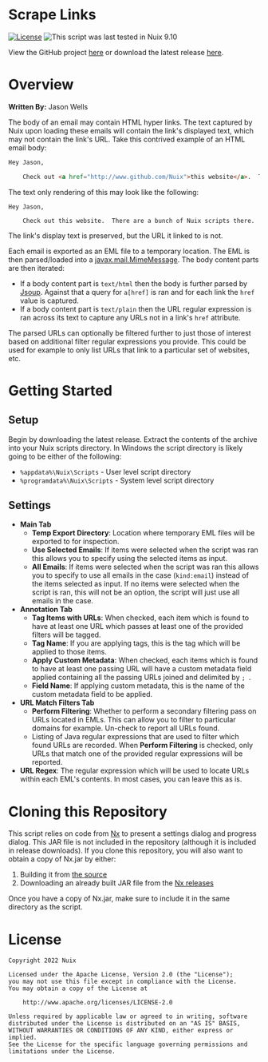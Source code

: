 
Scrape Links
============

[![License](https://img.shields.io/badge/License-Apache%202.0-blue.svg)](http://www.apache.org/licenses/LICENSE-2.0) ![This script was last tested in Nuix 9.10](https://img.shields.io/badge/Script%20Tested%20in%20Nuix-9.10-green.svg)

View the GitHub project [here](https://github.com/Nuix/Scrape-Links) or download the latest release [here](https://github.com/Nuix/Scrape-Links/releases).

# Overview

**Written By:** Jason Wells

The body of an email may contain HTML hyper links.  The text captured by Nuix upon loading these emails will contain the link's displayed text, which may not contain the link's URL.  Take this contrived example of an HTML email body:

```html
Hey Jason,

	Check out <a href="http://www.github.com/Nuix">this website</a>.  There are a bunch of Nuix scripts there.
```

The text only rendering of this may look like the following:

```
Hey Jason,

	Check out this website.  There are a bunch of Nuix scripts there.
```

The link's display text is preserved, but the URL it linked to is not.

Each email is exported as an EML file to a temporary location.  The EML is then parsed/loaded into a [javax.mail.MimeMessage](https://javaee.github.io/javaee-spec/javadocs/javax/mail/internet/MimeMessage.html).  The body content parts are then iterated:
- If a body content part is `text/html` then the body is further parsed by [Jsoup](https://jsoup.org/).  Against that a query for `a[href]` is ran and for each link the `href` value is captured.
- If a body content part is `text/plain` then the URL regular expression is ran across its text to capture any URLs not in a link's `href` attribute.

The parsed URLs can optionally be filtered further to just those of interest based on additional filter regular expressions you provide.  This could be used for example to only list URLs that link to a particular set of websites, etc.

# Getting Started

## Setup

Begin by downloading the latest release.  Extract the contents of the archive into your Nuix scripts directory.  In Windows the script directory is likely going to be either of the following:

- `%appdata%\Nuix\Scripts` - User level script directory
- `%programdata%\Nuix\Scripts` - System level script directory

## Settings

- **Main Tab**
	- **Temp Export Directory**: Location where temporary EML files will be exported to for inspection.
	- **Use Selected Emails**: If items were selected when the script was ran this allows you to specify using the selected items as input.
	- **All Emails**: If items were selected when the script was ran this allows you to specify to use all emails in the case (`kind:email`) instead of the items selected as input.  If no items were selected when the script is ran, this will not be an option, the script will just use all emails in the case.
- **Annotation Tab**
	- **Tag Items with URLs**: When checked, each item which is found to have at least one URL which passes at least one of the provided filters will be tagged.
	- **Tag Name**: If you are applying tags, this is the tag which will be applied to those items.
	- **Apply Custom Metadata**: When checked, each items which is found to have at least one passing URL will have a custom metadata field applied containing all the passing URLs joined and delimited by `; `.
	- **Field Name**: If applying custom metadata, this is the name of the custom metadata field to be applied.
- **URL Match Filters Tab**
    - **Perform Filtering**: Whether to perform a secondary filtering pass on URLs located in EMLs.  This can allow you to filter to particular domains for example.  Un-check to report all URLs found.
    - Listing of Java regular expressions that are used to filter which found URLs are recorded.  When **Perform Filtering** is checked, only URLs that match one of the provided regular expressions will be reported.
- **URL Regex**: The regular expression which will be used to locate URLs within each EML's contents.  In most cases, you can leave this as is.

# Cloning this Repository

This script relies on code from [Nx](https://github.com/Nuix/Nx) to present a settings dialog and progress dialog.  This JAR file is not included in the repository (although it is included in release downloads).  If you clone this repository, you will also want to obtain a copy of Nx.jar by either:
1. Building it from [the source](https://github.com/Nuix/Nx)
2. Downloading an already built JAR file from the [Nx releases](https://github.com/Nuix/Nx/releases)

Once you have a copy of Nx.jar, make sure to include it in the same directory as the script.

# License

```
Copyright 2022 Nuix

Licensed under the Apache License, Version 2.0 (the "License");
you may not use this file except in compliance with the License.
You may obtain a copy of the License at

    http://www.apache.org/licenses/LICENSE-2.0

Unless required by applicable law or agreed to in writing, software
distributed under the License is distributed on an "AS IS" BASIS,
WITHOUT WARRANTIES OR CONDITIONS OF ANY KIND, either express or implied.
See the License for the specific language governing permissions and
limitations under the License.
```
